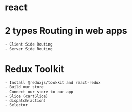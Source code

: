 # react


# 2 types Routing in web apps
    - Client Side Routing
    - Server Side Routing

# Redux Toolkit
    - Install @reduxjs/tookkit and react-redux
    - Build our store 
    - Connect our store to our app
    - Slice (cartSlice)
    - dispatch(action)
    - Selector
         

